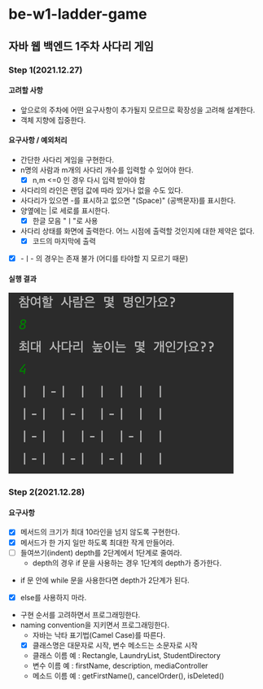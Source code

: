 # be-w1-ladder-game

## 자바 웹 백엔드 1주차 사다리 게임
### Step 1(2021.12.27)
#### 고려할 사항
- 앞으로의 주차에 어떤 요구사항이 추가될지 모르므로 확장성을 고려해 설계한다.
- 객체 지향에 집중한다.
#### 요구사항 / 예외처리
- 간단한 사다리 게임을 구현한다. 
- n명의 사람과 m개의 사다리 개수를 입력할 수 있어야 한다.
  - [X] n,m <=0 인 경우 다시 입력 받아야 함
- 사다리의 라인은 랜덤 값에 따라 있거나 없을 수도 있다.
- 사다리가 있으면 -를 표시하고 없으면 "(Space)" (공백문자)를 표시한다.
- 양옆에는 |로 세로를 표시한다.
  - [X] 한글 모음 "ㅣ"로 사용 
- 사다리 상태를 화면에 출력한다. 어느 시점에 출력할 것인지에 대한 제약은 없다.
  - [X] 코드의 마지막에 출력
- [X] -ㅣ-  의 경우는 존재 불가 (어디를 타야할 지 모르기 때문)
#### 실행 결과
![](./images/week1_display.png) 

### Step 2(2021.12.28)
#### 요구사항
- [X] 메서드의 크기가 최대 10라인을 넘지 않도록 구현한다.
- [X] 메서드가 한 가지 일만 하도록 최대한 작게 만들어라.
- [ ] 들여쓰기(indent) depth를 2단계에서 1단계로 줄여라.
  - depth의 경우 if 문을 사용하는 경우 1단계의 depth가 증가한다.
- if 문 안에 while 문을 사용한다면 depth가 2단계가 된다.
- [X] else를 사용하지 마라.
- 구현 순서를 고려하면서 프로그래밍한다.
- naming convention을 지키면서 프로그래밍한다.
  - 자바는 낙타 표기법(Camel Case)를 따른다.
  - [X] 클래스명은 대문자로 시작, 변수 메소드는 소문자로 시작
  - 클래스 이름 예 : Rectangle, LaundryList, StudentDirectory
  - 변수 이름 예 : firstName, description, mediaController
  - 메소드 이름 예 : getFirstName(), cancelOrder(), isDeleted()